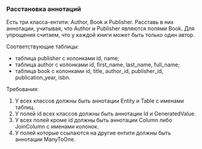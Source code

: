 
### Расстановка аннотаций

Есть три класса-ентити: Author, Book и Publisher.
Расставь в них аннотации, учитывая, что Author и Publisher являются полями Book.
Для упрощения считаем, что у каждой книги может быть только один автор.

Соответствующие таблицы:
- таблица publisher с колонками id, name;
- таблица author с колонками id, first_name, last_name, full_name;
- таблица book с колонками id, title, author_id, publisher_id, publication_year, isbn.


Требования:
1.	У всех классов должны быть аннотации Entity и Table с именами таблиц.
2.	У полей id всех классов должны быть аннотации Id и GeneratedValue.
3.	У всех полей кроме id должны быть аннотации Column либо JoinColumn с именами колонок.
4.	У полей которые ссылаются на другие ентити должны быть аннотации ManyToOne.


